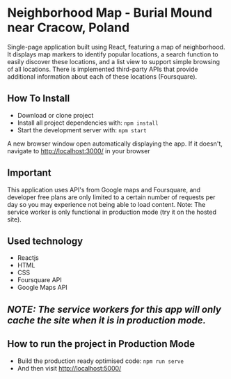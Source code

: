 # Neighborhood Map - Burial Mound near Cracow, Poland
Single-page application built using React, featuring a map of neighborhood. It displays map markers to identify popular locations, a search function to easily discover these locations, and a list view to support simple browsing of all locations. There is implemented third-party APIs that provide additional information about each of these locations (Foursquare).

## How To Install
* Download or clone project
* Install all project dependencies with: `npm install`
* Start the development server with: `npm start`

A new browser window open automatically displaying the app.  If it doesn't, navigate to [http://localhost:3000/](http://localhost:3000/) in your browser

## Important
This application uses API's from Google maps and Foursquare, and developer free plans are only limited to a certain number of requests per day so you may experience not being able to load content. Note: The service worker is only functional in production mode (try it on the hosted site).

## Used technology
* Reactjs
* HTML
* CSS
* Foursquare API
* Google Maps API

## ***NOTE:*** *The service workers for this app will only cache the site when it is in production mode.*

## How to run the project in Production Mode

* Build the production ready optimised code: `npm run serve`
* And then visit [http://localhost:5000/](http://localhost:5000/)